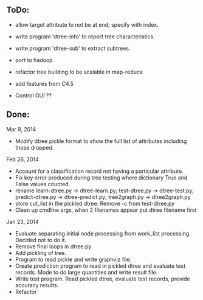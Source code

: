
ToDo:
-----
- allow target attribute to not be at end; specify with index.

- write program 'dtree-info' to report tree characteristics.
- write program 'dtree-sub' to extract subtrees.

- port to hadoop.
- refactor tree building to be scalable in map-reduce
- add features from C4.5
- Control GUI ??


Done:
-----
Mar 9, 2014
- Modify dtree pickle format to show the full list of attributes including those dropped.

Feb 26, 2014
- Account for a classification record not having a particular attribute.
- Fix key error produced during tree testing where dictionary True and False values counted.
- rename learn-dtree.py -> dtree-learn.py; test-dtree.py -> dtree-test.py;
  predict-dtree.py -> dtree-predict.py; tree2graph.py -> dtree2graph.py
- store cut_list in the pickled dtree. Remove -c from test-dtree.py
- Clean up cmdline args, when 2 filenames appear put dtree filename first

Jan 23, 2014
- Evaluate separating initial node processing from
  work_list processing. Decided not to do it.
- Remove final loops in dtree.py
- Add pickling of tree.
- Program to read pickle and write graphviz file.
- Create prediction program to read in pickled dtree and evaluate test records.
  Mode to do large quantities and write result file.
- Write test program. Read pickled dtree, evaluate test records,
  provide accuracy results.
- Refactor


